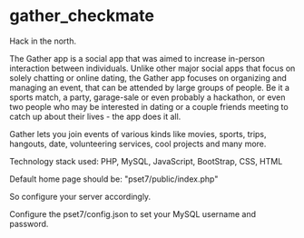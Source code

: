 # gather_checkmate
Hack in the north.

The Gather app is a social app that was aimed to increase in-person 
interaction between individuals. Unlike other major social apps that focus on 
solely chatting or online dating, the Gather app focuses on organizing 
and managing an event, that can be attended by large groups of people. 
Be it a sports match, a party,  garage-sale or even probably a hackathon, 
or even two people  who may be interested in dating or a couple friends meeting 
to catch up about their lives - the app does it all.

Gather lets you join events of various kinds like movies, sports, trips, hangouts, 
date, volunteering services, cool projects and many more.

Technology stack used: PHP, MySQL, JavaScript, BootStrap, CSS, HTML

Default home page should be: "pset7/public/index.php"

So configure your server accordingly.

Configure the pset7/config.json to set your MySQL username and password.


